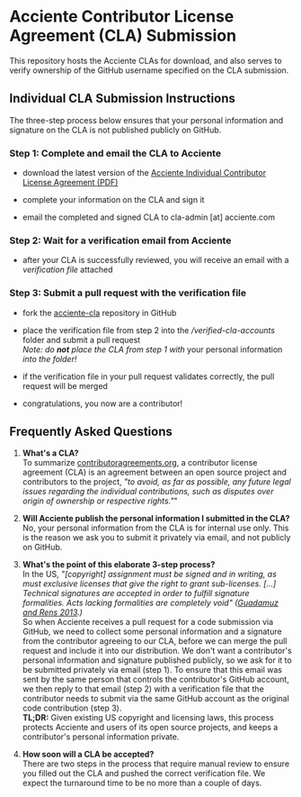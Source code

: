 Acciente Contributor License Agreement (CLA) Submission
=======================================================

This repository hosts the Acciente CLAs for download, and also serves to verify ownership of the GitHub username specified on the CLA submission.

## Individual CLA Submission Instructions

The three-step process below ensures that your personal information and signature on the CLA is not published publicly on GitHub.

### Step 1: Complete and email the CLA to Acciente

- download the latest version of the [Acciente Individual Contributor License Agreement (PDF)](https://github.com/acciente/acciente-cla/blob/master/ACCIENTE-Individual-CLA.pdf)

- complete your information on the CLA and sign it

- email the completed and signed CLA to cla-admin [at] acciente.com

### Step 2: Wait for a verification email from Acciente

- after your CLA is successfully reviewed, you will receive an email with a _verification file_ attached

### Step 3: Submit a pull request with the verification file

- fork the [acciente-cla](https://github.com/acciente/acciente-cla) repository in GitHub

- place the verification file from step 2 into the _/verified-cla-accounts_ folder and submit a pull request  
_Note: do **not** place the CLA from step 1 with_ your personal information _into the folder!_ 

- if the verification file in your pull request validates correctly, the pull request will be merged

- congratulations, you now are a contributor!

## Frequently Asked Questions

1. **What's a CLA?**  
   To summarize [contributoragreements.org](http://contributoragreements.org/about/), a contributor license agreement (CLA) is an agreement between an open source project and contributors to the project, _"to avoid, as far as possible, any future legal issues regarding the individual contributions, such as disputes over origin of ownership or respective rights."_"

1. **Will Acciente publish the personal information I submitted in the CLA?**  
   No, your personal information from the CLA is for internal use only. This is the reason we ask you to submit it privately via email, and not publicly on GitHub.

1. **What's the point of this elaborate 3-step process?**  
   In the US, _"[copyright] assignment must be signed and in writing, as must exclusive licenses that give the right to grant sub-licenses. [...] Technical signatures are accepted in order to fulfill signature formalities. Acts lacking formalities are completely void" ([Guadamuz and Rens 2013](https://script-ed.org/wp-content/uploads/2013/08/rens.pdf).)_  
   So when Acciente receives a pull request for a code submission via GitHub, we need to collect some personal information and a signature from the contributor agreeing to our CLA, before we can merge the pull request and include it into our distribution. We don't want a contributor's personal information and signature published publicly, so we ask for it to be submitted privately via email (step 1). To ensure that this email was sent by the same person that controls the contributor's GitHub account, we then reply to that email (step 2) with a verification file that the contributor needs to submit via the same GitHub account as the original code contribution (step 3).  
   **TL;DR:** Given existing US copyright and licensing laws, this process protects Acciente and users of its open source projects, and keeps a contributor's personal information private.

1. **How soon will a CLA be accepted?**  
   There are two steps in the process that require manual review to ensure you filled out the CLA and pushed the correct verification file. We expect the turnaround time to be no more than a couple of days.
